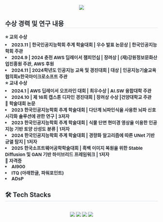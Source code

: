 <div align= "center">
    <img src="https://capsule-render.vercel.app/api?type=transparent&color=0:1a06ac,100:f9e7e7&height=180&text=Hiinnnii&animation=fadeIn&fontColor=315687&fontSize=60" />
    </div>
    <div style="text-align: left;"> 
    <h2 style="border-bottom: 1px solid #d8dee4; color: #282d33;"> 수상 경력 및 연구 내용 </h2>  
    <div style="font-weight: 700; font-size: 15px; text-align: left; color: #282d33;"> ⭐️ 교외 수상</li><li> 2023.11 | 한국인공지능학회 추계 학술대회 | 우수 발표 논문상 | 한국인공지능학회 주관</li><li> 2024.9 | 2024 춘천 AWS 딥레이서 챔피언십 | 장려상 | (재)강원정보문화산업진흥원 주관, AWS 후원</li><li> 2024.11 | 2024학년도 인공지능 교육 및 경진대회 | 대상 | 인공지능기술교육협의회x한국마이크로소프트 주관</li></li>⭐️ 교내 수상</li><li> 2024.1 | AWS 딥레이서 오프라인 대회 | 최우수상 | AI.SW 융합대학 주관</li><li> 2024.10 | 제 16회 캡스톤 디자인 경진대회 | 장려상 수상 |건양대학교 주관</li></li></li></li>👣 학술대회 논문</li><li> 2023 한국인공지능학회 추계 학술대회 | 다단계 뇌파인식을 사용한 뇌파 신호 시각화 솔루션에 관한 연구 | 3저자 </li><li> 2023 한국인공지능학회 추계 학술대회 | 식물 단면 현미경 영상을 이용한 인공지능 기반 토양 산성도 분류 | 1저자</li><li> 2024 한국인공지능학회 추계 학술대회 | 경량화 알고리즘에 따른 UNet 기반 균열 탐지 | 1저자</li><li> 2025 한국소프트웨어공학학술대회 | 흑백 이미지 복원을 위한 Stable Diffusion 및 GAN 기반 하이브리드 프레임워크 | 1저자</li></li></li>👼 자격증</li><li> AI900</li><li> ITQ (아래한글, 파워포인트)</li><li> ADsP </div> 
    </div>
    <div style="text-align: left;">
    <h2 style="border-bottom: 1px solid #d8dee4; color: #282d33;"> 🛠️ Tech Stacks </h2> <br> 
    <div  align= "center"> <img src="https://img.shields.io/badge/MySQL-4479A1?style=for-the-badge&logo=MySQL&logoColor=white">
          <img src="https://img.shields.io/badge/PyTorch-EE4C2C?style=for-the-badge&logo=PyTorch&logoColor=white">
          <img src="https://img.shields.io/badge/Python-3776AB?style=for-the-badge&logo=Python&logoColor=white">
          <img src="https://img.shields.io/badge/Tensorflow-FF6F00?style=for-the-badge&logo=Tensorflow&logoColor=white">
          </div>
    </div>
    
